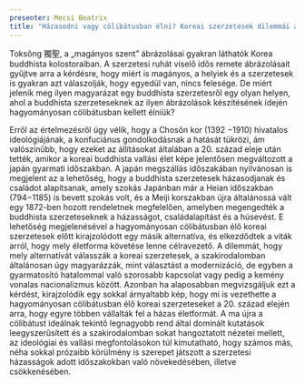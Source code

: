 ```yaml
---
presenter: Mecsi Beatrix
title: "Házasodni vagy cölibátusban élni? Koreai szerzetesek dilemmái a 20. század elejétől napjainkig"
---
```


Toksŏng 獨聖, a „magányos szent” ábrázolásai gyakran láthatók Korea buddhista kolostoraiban. A szerzetesi ruhát viselő idős remete ábrázolásait gyűjtve arra a kérdésre, hogy miért is magányos, a helyiek és a szerzetesek is gyakran azt válaszolják, hogy egyedül van, nincs felesége. De miért jelenik meg ilyen magyarázat egy buddhista szerzetesről egy olyan helyen, ahol a buddhista szerzeteseknek az ilyen ábrázolások készítésének idején hagyományosan cölibátusban kellett élniük?

Erről az értelmezésről úgy vélik, hogy a Chosŏn kor (1392 −1910) hivatalos ideológiájának, a konfuciánus gondolkodásnak a hatását tükrözi, ám valószínűbb, hogy ezeket az állításokat általában a 20. század eleje után tették, amikor a koreai buddhista vallási élet képe jelentősen megváltozott a japán gyarmati időszakban. A japán megszállás időszakában nyilvánosan is megjelent az a lehetőség, hogy a buddhista szerzetesek házasodjanak és családot alapítsanak, amely szokás Japánban már a Heian időszakban (794−1185) is bevett szokás volt, és a Meiji korszakban újra általánossá vált egy 1872-ben hozott rendeletnek megfelelően, amelyben megengedték a buddhista szerzeteseknek a házasságot, családalapítást és a húsevést. E lehetőség megjelenésével a hagyományosan cölibátusban élő koreai szerzetesek előtt kirajzolódott egy másik alternatíva, és elkezdődtek a viták arról, hogy mely életforma követése lenne célravezető. A dilemmát, hogy mely alternatívát válasszák a koreai szerzetesek, a szakirodalomban általánosan úgy magyarázzák, mint választást a modernizáció, de egyben a gyarmatosító hatalommal való szorosabb kapcsolat vagy pedig a kemény vonalas nacionalizmus között. Azonban ha alaposabban megvizsgáljuk ezt a kérdést, kirajzolódik egy sokkal árnyaltabb kép, hogy mi is vezethette a hagyományosan cölibátusban élő koreai szerzeteseket a 20. század elején arra, hogy egyre többen vállalták fel a házas életformát. A ma újra a cölibátust ideálnak tekintő legnagyobb rend által dominált kutatások leegyszerűsített és a szakirodalomban sokat hangoztatott nézetei mellett, az ideológiai és vallási megfontolásokon túl kimutatható, hogy számos más, néha sokkal prózaibb körülmény is szerepet játszott a szerzetesi házasságok adott időszakokban való növekedésében, illetve csökkenésében.
